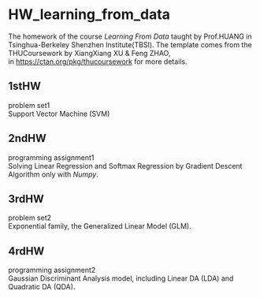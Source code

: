 # HW_learning_from_data
The homework of the course *Learning From Data* taught by Prof.HUANG in Tsinghua-Berkeley Shenzhen Institute(TBSI).
The template comes from the THUCoursework by XiangXiang XU & Feng ZHAO,  
in https://ctan.org/pkg/thucoursework for more details.  
## 1stHW ##
problem set1  
Support Vector Machine (SVM)  
## 2ndHW ##
programming assignment1  
Solving Linear Regression and Softmax Regression by Gradient Descent Algorithm only with *Numpy*.  
## 3rdHW ##
problem set2  
Exponential family, the Generalized Linear Model (GLM).  
## 4rdHW ##
programming assignment2  
Gaussian Discriminant Analysis model, including Linear DA (LDA) and Quadratic DA (QDA).  




